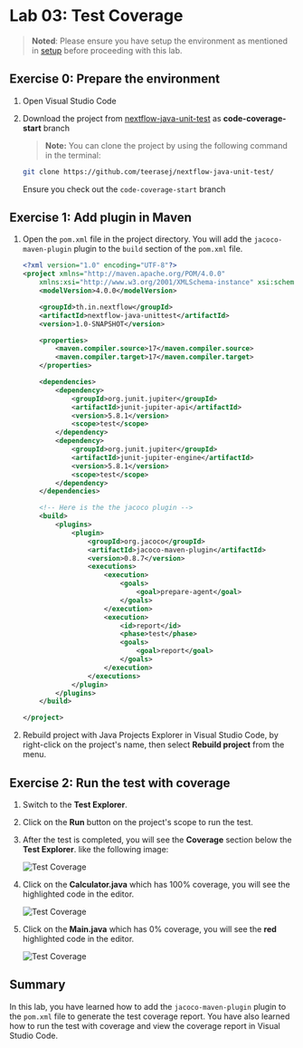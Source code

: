 
# Lab 03: Test Coverage

> **Noted**: Please ensure you have setup the environment as mentioned in [setup](../setup.md) before proceeding with this lab.

## Exercise 0: Prepare the environment


1. Open Visual Studio Code
2. Download the project from [nextflow-java-unit-test](https://github.com/teerasej/nextflow-java-unit-test/tree/code-coverage-start) as **code-coverage-start** branch

    > **Note:** You can clone the project by using the following command in the terminal:

    ```bash
    git clone https://github.com/teerasej/nextflow-java-unit-test/
    ```
    Ensure you check out the `code-coverage-start` branch

## Exercise 1: Add plugin in Maven

1. Open the `pom.xml` file in the project directory. You will add the `jacoco-maven-plugin` plugin to the `build` section of the `pom.xml` file.

    ```xml
    <?xml version="1.0" encoding="UTF-8"?>
    <project xmlns="http://maven.apache.org/POM/4.0.0"
        xmlns:xsi="http://www.w3.org/2001/XMLSchema-instance" xsi:schemaLocation="http://maven.apache.org/POM/4.0.0 http://maven.apache.org/xsd/maven-4.0.0.xsd">
        <modelVersion>4.0.0</modelVersion>

        <groupId>th.in.nextflow</groupId>
        <artifactId>nextflow-java-unittest</artifactId>
        <version>1.0-SNAPSHOT</version>

        <properties>
            <maven.compiler.source>17</maven.compiler.source>
            <maven.compiler.target>17</maven.compiler.target>
        </properties>

        <dependencies>
            <dependency>
                <groupId>org.junit.jupiter</groupId>
                <artifactId>junit-jupiter-api</artifactId>
                <version>5.8.1</version>
                <scope>test</scope>
            </dependency>
            <dependency>
                <groupId>org.junit.jupiter</groupId>
                <artifactId>junit-jupiter-engine</artifactId>
                <version>5.8.1</version>
                <scope>test</scope>
            </dependency>
        </dependencies>

        <!-- Here is the the jacoco plugin -->
        <build>
            <plugins>
                <plugin>
                    <groupId>org.jacoco</groupId>
                    <artifactId>jacoco-maven-plugin</artifactId>
                    <version>0.8.7</version>
                    <executions>
                        <execution>
                            <goals>
                                <goal>prepare-agent</goal>
                            </goals>
                        </execution>
                        <execution>
                            <id>report</id>
                            <phase>test</phase>
                            <goals>
                                <goal>report</goal>
                            </goals>
                        </execution>
                    </executions>
                </plugin>
            </plugins>
        </build>

    </project>
    ```
2. Rebuild project with Java Projects Explorer in Visual Studio Code, by right-click on the project's name, then select **Rebuild project** from the menu.

## Exercise 2: Run the test with coverage 

1. Switch to the **Test Explorer**.
2. Click on the **Run** button on the project's scope to run the test.
3. After the test is completed, you will see the **Coverage** section below the **Test Explorer**. like the following image:

    ![Test Coverage](./images/test-coverage.png)

4. Click on the **Calculator.java** which has 100% coverage, you will see the highlighted code in the editor.

    ![Test Coverage](./images/test-coverage-highlight.png)

5. Click on the **Main.java** which has 0% coverage, you will see the **red** highlighted code in the editor.

    ![Test Coverage](./images/test-coverage-main.png)

## Summary

In this lab, you have learned how to add the `jacoco-maven-plugin` plugin to the `pom.xml` file to generate the test coverage report. You have also learned how to run the test with coverage and view the coverage report in Visual Studio Code.